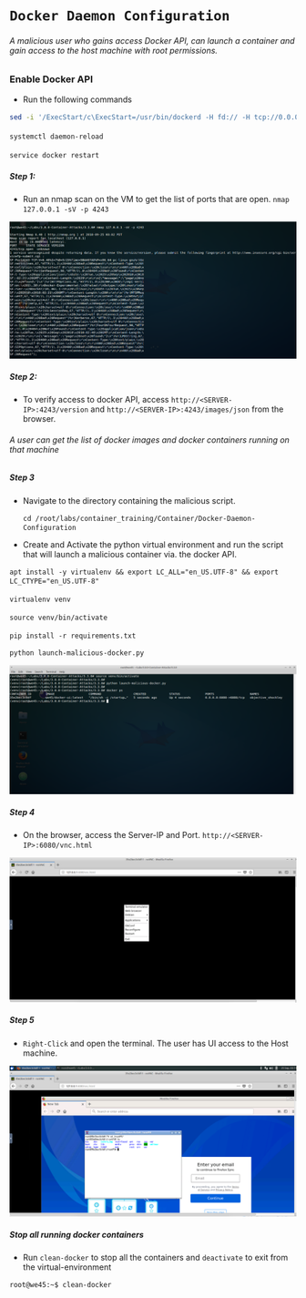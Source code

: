 # **`Docker Daemon Configuration`**

###### A malicious user who gains access Docker API, can launch a container and gain access to the host machine with root permissions.

### Enable Docker API

* Run the following commands

```bash
sed -i '/ExecStart/c\ExecStart=/usr/bin/dockerd -H fd:// -H tcp://0.0.0.0:4243' /lib/systemd/system/docker.service

systemctl daemon-reload

service docker restart

```

##### Step 1:

* Run an nmap scan on the VM to get the list of ports that are open. `nmap 127.0.0.1 -sV -p 4243`

![](img/daemon-config-1.png)


##### Step 2: 

* To verify access to docker API, access `http://<SERVER-IP>:4243/version` and `http://<SERVER-IP>:4243/images/json` from the browser.
 

###### A user can get the list of docker images and docker containers running on that machine

##### Step 3

* Navigate to the directory containing the malicious script.

    ```commandline
    cd /root/labs/container_training/Container/Docker-Daemon-Configuration
    ```

* Create and Activate the python virtual environment and run the script that will launch a malicious container via. the docker API.

```commandline
apt install -y virtualenv && export LC_ALL="en_US.UTF-8" && export LC_CTYPE="en_US.UTF-8"

virtualenv venv

source venv/bin/activate

pip install -r requirements.txt
```
    
```commandline
python launch-malicious-docker.py
```

![](img/daemon-config-3.png)


##### Step 4

* On the browser, access the Server-IP and Port. `http://<SERVER-IP>:6080/vnc.html`

![](img/daemon-config-4.png)


##### Step 5

* `Right-Click` and open the terminal. The user has UI access to the Host machine. 

![](img/daemon-config-5.png)


##### Stop all running docker containers

* Run `clean-docker` to stop all the containers and `deactivate` to exit from the virtual-environment

```commandline
root@we45:~$ clean-docker
```


